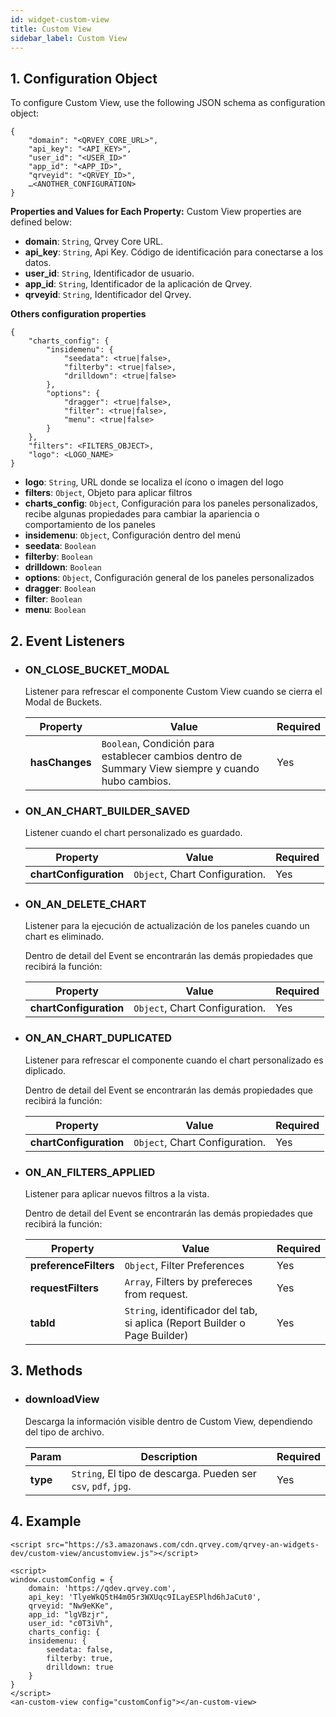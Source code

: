 ```yaml
---
id: widget-custom-view
title: Custom View
sidebar_label: Custom View
---
```


## 1. Configuration Object
To configure Custom View, use the following JSON schema as configuration object:
 
```
{
    "domain": "<QRVEY_CORE_URL>",	
    "api_key": "<API_KEY>",
    "user_id": "<USER_ID>"
    "app_id": "<APP_ID>",
    "qrveyid": "<QRVEY_ID>",
    …<ANOTHER_CONFIGURATION>
}
```

**Properties and Values for Each Property:**
Custom View properties are defined below:

* **domain**: `String`, Qrvey Core URL.
* **api_key**: `String`, Api Key. Código de identificación para conectarse a los datos.
* **user_id**: `String`, Identificador de usuario.
* **app_id**: `String`, Identificador de la aplicación de Qrvey.
* **qrveyid**: `String`, Identificador del Qrvey.

**Others configuration properties**
```
{
    "charts_config": {
        "insidemenu": {
            "seedata": <true|false>,
            "filterby": <true|false>,
            "drilldown": <true|false>
        },
        "options": {
            "dragger": <true|false>,
            "filter": <true|false>,
            "menu": <true|false>
        }
    },
    "filters": <FILTERS_OBJECT>,
    "logo": <LOGO_NAME>
}
```
 
* **logo**: `String`, URL donde se localiza el ícono o imagen del logo
* **filters**: `Object`, Objeto para aplicar filtros
* **charts_config**: `Object`, Configuración para los paneles personalizados, recibe algunas propiedades para cambiar la apariencia o comportamiento de los paneles
* **insidemenu**: `Object`, Configuración dentro del menú
* **seedata**: `Boolean`
* **filterby**: `Boolean`
* **drilldown**: `Boolean`
* **options**: `Object`, Configuración general de los paneles personalizados
* **dragger**: `Boolean`
* **filter**: `Boolean`
* **menu**: `Boolean`


## 2. Event Listeners

* ### ON_CLOSE_BUCKET_MODAL
    Listener para refrescar el componente Custom View cuando se cierra el Modal de Buckets.

    | Property   | Value                                                                                            | Required |
    |------------|--------------------------------------------------------------------------------------------------|----------|
    | **hasChanges** | `Boolean`, Condición para establecer cambios dentro de Summary View siempre y cuando hubo cambios. | Yes|


* ### ON_AN_CHART_BUILDER_SAVED
    Listener cuando el chart personalizado es guardado.

    | Property   | Value                                      | Required |
    |------------|--------------------------------------------|----------|
    | **chartConfiguration** | `Object`, Chart Configuration. | Yes|

* ### ON_AN_DELETE_CHART
    Listener para la ejecución de actualización de los paneles cuando un chart es eliminado.
    
    Dentro de detail del Event se encontrarán las demás propiedades que recibirá la función: 

    | Property   | Value                                      | Required |
    |------------|--------------------------------------------|----------|
    | **chartConfiguration** | `Object`, Chart Configuration. | Yes|

* ### ON_AN_CHART_DUPLICATED
    Listener para refrescar el componente cuando el chart personalizado es diplicado.

    Dentro de detail del Event se encontrarán las demás propiedades que recibirá la función: 

    | Property   | Value                                      | Required |
    |------------|--------------------------------------------|----------|
    | **chartConfiguration** | `Object`, Chart Configuration. | Yes|

* ### ON_AN_FILTERS_APPLIED
    Listener para aplicar nuevos filtros a la vista.

    Dentro de detail del Event se encontrarán las demás propiedades que recibirá la función: 

    | Property   | Value                                      | Required |
    |------------|--------------------------------------------|----------|
    | **preferenceFilters** | `Object`, Filter Preferences | Yes|
    | **requestFilters** | `Array`, Filters by prefereces from request. | Yes|
    | **tabId** | `String`, identificador del tab, si aplica (Report Builder o Page Builder) | Yes|


## 3. Methods
* ### downloadView
    Descarga la información visible dentro de Custom View, dependiendo del tipo de archivo.

    | Param   | Description                                      | Required |
    |------------|--------------------------------------------|----------|
    | **type** | `String`, El tipo de descarga. Pueden ser `csv`, `pdf`, `jpg`. | Yes|

## 4. Example
```
<script src="https://s3.amazonaws.com/cdn.qrvey.com/qrvey-an-widgets-dev/custom-view/ancustomview.js"></script>
 
<script>
window.customConfig = {
	domain: 'https://qdev.qrvey.com',
	api_key: 'TlyeWkQ5tH4m05r3WXUqc9ILayESPlhd6hJaCut0',
	qrveyid: "Nw9eKKe",
	app_id: "lgVBzjr",
	user_id: "c0T3iVh",
	charts_config: {
  	insidemenu: {
    	seedata: false,
    	filterby: true,
        drilldown: true
  	}
}
</script>
<an-custom-view config="customConfig"></an-custom-view>
```